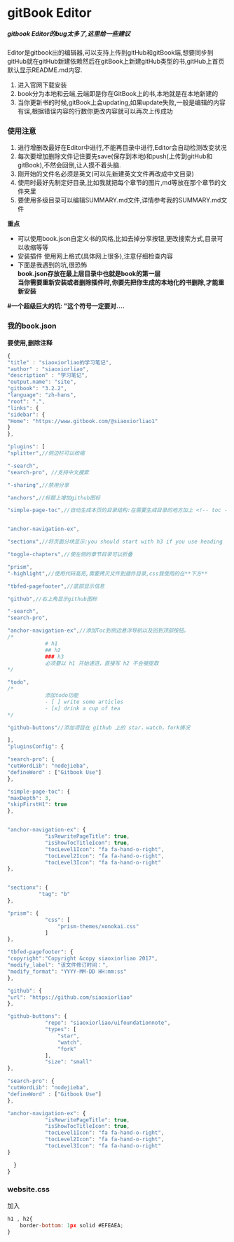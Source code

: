 # gitBook Editor 
##### gitbook Editor的bug太多了,这里给一些建议

Editor是gitbook出的编辑器,可以支持上传到gitHub和gitBook端,想要同步到gitHub就在gitHub新建依赖然后在gitBook上新建gitHub类型的书,gitHub上首页默认显示README.md内容.

1. 进入官网下载安装
2. book分为本地和云端,云端即是你在GitBook上的书,本地就是在本地新建的
3. 当你更新书的时候,gitBook上会updating,如果update失败,一般是编辑的内容有误,根据错误内容的行数你更改内容就可以再次上传成功

### 使用注意


1. 进行增删改最好在Editor中进行,不能再目录中进行,Editor会自动检测改变状况
2. 每次要增加删除文件记住要先save(保存到本地)和push(上传到gitHub和gitBook),不然会回倒,让人摸不着头脑.
3. 刚开始的文件名必须是英文(可以先新建英文文件再改成中文目录)
4. 使用时最好先制定好目录,比如我就把每个章节的图片,md等放在那个章节的文件夹里
5. 要使用多级目录可以编辑SUMMARY.md文件,详情参考我的SUMMARY.md文件

**重点**
* 可以使用book.json自定义书的风格,比如去掉分享按钮,更改搜索方式,目录可以收缩等等
* 安装插件 使用网上格式(具体网上很多),注意仔细检查内容
* 下面是我遇到的坑,很恐怖</br>
**book.json存放在最上层目录中也就是book的第一层**</br>
**当你需要重新安装或者删除插件时,你要先把你生成的本地化的书删除,才能重新安装**

**#一个超级巨大的坑: "这个符号一定要对....**
### 我的book.json
**要使用,删除注释**

```javascript
{
"title" : "siaoxiorliao的学习笔记",
"author" : "siaoxiorliao",
"description" : "学习笔记",
"output.name": "site",
"gitbook": "3.2.2",
"language": "zh-hans",
"root": ".",
"links": {
"sidebar": {
"Home": "https://www.gitbook.com/@siaoxiorliao1"
}
},

"plugins": [
"splitter",//侧边栏可以收缩

"-search",
"search-pro", //支持中文搜索

"-sharing",//禁用分享

"anchors",//标题上增加github图标

"simple-page-toc",//自动生成本页的目录结构:在需要生成目录的地方加上 <!-- toc -->


"anchor-navigation-ex",

"sectionx",//将页面分块显示:you should start with h3 if you use heading

"toggle-chapters",//使左侧的章节目录可以折叠

"prism",
"-highlight",//使用代码高亮,需要拷贝文件到插件目录,css我使用的在**下方**

"tbfed-pagefooter",//底部显示信息

"github",//右上角显示github图标

"-search",
"search-pro",

"anchor-navigation-ex",//添加Toc到侧边悬浮导航以及回到顶部按钮。
/*
            # h1
            ## h2
            ### h3
            必须要以 h1 开始递进，直接写 h2 不会被提取
*/

"todo",
/*
            添加todo功能
            - [ ] write some articles
            - [x] drink a cup of tea
*/

"github-buttons"//添加项目在 github 上的 star，watch，fork情况

],
"pluginsConfig": {

"search-pro": {
"cutWordLib": "nodejieba",
"defineWord" : ["Gitbook Use"]
},

"simple-page-toc": {
"maxDepth": 3,
"skipFirstH1": true
},


"anchor-navigation-ex": {
            "isRewritePageTitle": true,
            "isShowTocTitleIcon": true,
            "tocLevel1Icon": "fa fa-hand-o-right",
            "tocLevel2Icon": "fa fa-hand-o-right",
            "tocLevel3Icon": "fa fa-hand-o-right"
},


"sectionx": {
          "tag": "b"
},

"prism": {
            "css": [
                "prism-themes/xonokai.css"
            ]
},

"tbfed-pagefooter": {
"copyright":"Copyright &copy siaoxiorliao 2017",
"modify_label": "该文件修订时间：",
"modify_format": "YYYY-MM-DD HH:mm:ss"
}, 

"github": {
"url": "https://github.com/siaoxiorliao"
},

"github-buttons": {
            "repo": "siaoxiorliao/uifoundationnote",
            "types": [
                "star",
                "watch",
                "fork"
            ],
            "size": "small"
},

"search-pro": {
"cutWordLib": "nodejieba",
"defineWord" : ["Gitbook Use"]
},

"anchor-navigation-ex": {
            "isRewritePageTitle": true,
            "isShowTocTitleIcon": true,
            "tocLevel1Icon": "fa fa-hand-o-right",
            "tocLevel2Icon": "fa fa-hand-o-right",
            "tocLevel3Icon": "fa fa-hand-o-right"
}

  }
}
```

### website.css
加入
```javascript
h1 , h2{
    border-bottom: 1px solid #EFEAEA;
}
```

